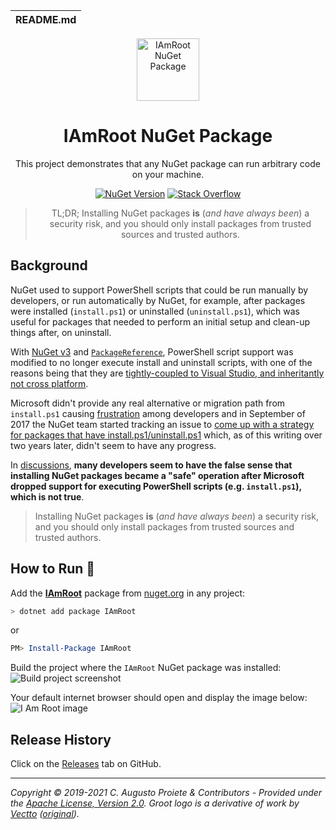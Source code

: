 | README.md |
|:---|

<div align="center">

<img src="assets/i-am-root-nuget-package-nuget.png" alt="IAmRoot NuGet Package" width="100" />

</div>

<h1 align="center">IAmRoot NuGet Package</h1>
<div align="center">

This project demonstrates that any NuGet package can run arbitrary code on your machine.

[![NuGet Version](http://img.shields.io/nuget/v/IAmRoot.svg?style=flat-square)](https://www.nuget.org/packages/IAmRoot/) [![Stack Overflow](https://img.shields.io/badge/stack%20overflow-nuget-orange.svg)](http://stackoverflow.com/questions/tagged/nuget)

> TL;DR; Installing NuGet packages **is** (_and have always been_) a security risk, and you should only install packages from trusted sources and trusted authors.

</div>

## Background

NuGet used to support PowerShell scripts that could be run manually by developers, or run automatically by NuGet, for example, after packages were installed (`install.ps1`) or uninstalled (`uninstall.ps1`), which was useful for packages that needed to perform an initial setup and clean-up things after, on uninstall.

With [NuGet v3](https://devblogs.microsoft.com/nuget/NuGet-3-What-and-Why/) and [`PackageReference`](https://devblogs.microsoft.com/nuget/NuGet-now-fully-integrated-into-MSBuild/), PowerShell script support was modified to no longer execute install and uninstall scripts, with one of the reasons being that they are [tightly-coupled to Visual Studio, and inheritantly not cross platform](https://twitter.com/terrajobst/status/1168206087402610688).

Microsoft didn't provide any real alternative or migration path from `install.ps1` causing [frustration](https://github.com/NuGet/Home/issues/6330) among developers and in September of 2017 the NuGet team started tracking an issue to [come up with a strategy for packages that have install.ps1/uninstall.ps1](https://github.com/NuGet/Home/issues/5963) which, as of this writing over two years later, didn't seem to have any progress.

In [discussions](https://github.com/NuGet/Home/issues/6330), **many developers seem to have the false sense that installing NuGet packages became a "safe" operation after Microsoft dropped support for executing PowerShell scripts (e.g. `install.ps1`), which is not true**.

> Installing NuGet packages **is** (_and have always been_) a security risk, and you should only install packages from trusted sources and trusted authors.


## How to Run :rocket:

Add the **[IAmRoot](https://www.nuget.org/packages/IAmRoot/)** package from [nuget.org](https://www.nuget.org/packages/IAmRoot/) in any project:

```powershell
> dotnet add package IAmRoot
```
or
```powershell
PM> Install-Package IAmRoot
```

Build the project where the `IAmRoot` NuGet package was installed:
![Build project screenshot](assets/build-project-visual-studio.png)


Your default internet browser should open and display the image below:
![I Am Root image](assets/i-am-root.jpg)

## Release History

Click on the [Releases](https://github.com/augustoproiete/i-am-root-nuget-package/releases) tab on GitHub.

---

_Copyright &copy; 2019-2021 C. Augusto Proiete & Contributors - Provided under the [Apache License, Version 2.0](LICENSE). Groot logo is a derivative of work by [Vectto](https://www.iconfinder.com/vectto) ([original](https://www.iconfinder.com/icons/2624888/fighting_free_free_groot_super_hero_icon))._
